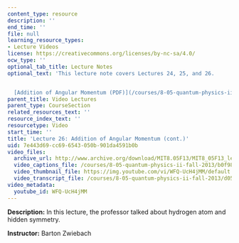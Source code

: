 ```yaml
---
content_type: resource
description: ''
end_time: ''
file: null
learning_resource_types:
- Lecture Videos
license: https://creativecommons.org/licenses/by-nc-sa/4.0/
ocw_type: ''
optional_tab_title: Lecture Notes
optional_text: 'This lecture note covers Lectures 24, 25, and 26.


  [Addition of Angular Momentum (PDF)](/courses/8-05-quantum-physics-ii-fall-2013/resources/mit8_05f13_chap_10)'
parent_title: Video Lectures
parent_type: CourseSection
related_resources_text: ''
resource_index_text: ''
resourcetype: Video
start_time: ''
title: 'Lecture 26: Addition of Angular Momentum (cont.)'
uid: 7e443d69-cc69-6543-050b-901da4591b0b
video_files:
  archive_url: http://www.archive.org/download/MIT8.05F13/MIT8_05F13_lec26_300k.mp4
  video_captions_file: /courses/8-05-quantum-physics-ii-fall-2013/b0f988ea0fd95ced81fa610ab5b8b82c_WFQ-UcH4jMM.vtt
  video_thumbnail_file: https://img.youtube.com/vi/WFQ-UcH4jMM/default.jpg
  video_transcript_file: /courses/8-05-quantum-physics-ii-fall-2013/d056ebbe354650f9a89bc7c1fb76c6b1_WFQ-UcH4jMM.pdf
video_metadata:
  youtube_id: WFQ-UcH4jMM
---
```


**Description:** In this lecture, the professor talked about hydrogen atom and hidden symmetry.

**Instructor:** Barton Zwiebach

